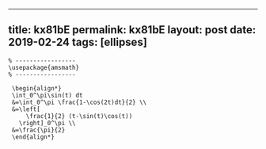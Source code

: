 ---
 title: kx81bE
 permalink: kx81bE
 layout: post
 date: 2019-02-24
 tags: [ellipses]
 ---

```latex% Dans le préambule
% -----------------
\usepackage{amsmath}
% -----------------

 \begin{align*}
 \int_0^\pi\sin(t) dt
 &=\int_0^\pi \frac{1-\cos(2t)dt}{2} \\
 &=\left[
     \frac{1}{2} (t-\sin(t)\cos(t))
   \right]_0^\pi \\
 &=\frac{\pi}{2}
 \end{align*}
```